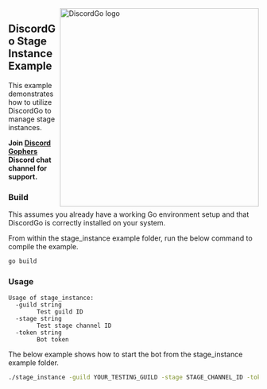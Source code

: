 <img align="right" alt="DiscordGo logo" src="/docs/img/discordgo.svg" width="400">

## DiscordGo Stage Instance Example

This example demonstrates how to utilize DiscordGo to manage stage instances.

**Join [Discord Gophers](https://discord.gg/0f1SbxBZjYoCtNPP)
Discord chat channel for support.**

### Build

This assumes you already have a working Go environment setup and that
DiscordGo is correctly installed on your system.

From within the stage_instance example folder, run the below command to compile the
example.

```sh
go build
```

### Usage

```
Usage of stage_instance:
  -guild string
    	Test guild ID
  -stage string
    	Test stage channel ID
  -token string
    	Bot token
```

The below example shows how to start the bot from the stage_instance example folder.

```sh
./stage_instance -guild YOUR_TESTING_GUILD -stage STAGE_CHANNEL_ID -token YOUR_BOT_TOKEN
```
```

